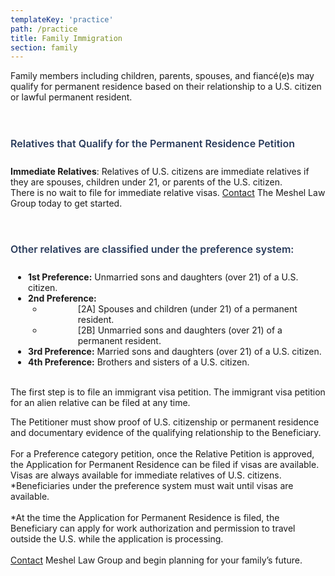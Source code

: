 ```yaml
---
templateKey: 'practice'
path: /practice
title: Family Immigration
section: family
---
```

Family members including children, parents, spouses, and fiancé(e)s may qualify for permanent residence based on their relationship to a  U.S. citizen or lawful permanent resident.

<br>

<h2 style="font-size:1rem; font-weight:600; line-height: 1.5; margin-bottom: 1.5rem; color: rgb(41, 59, 91); text-align:left;">Relatives that Qualify for the Permanent Residence Petition</h2>

**Immediate Relatives**: Relatives of U.S. citizens are immediate relatives if they are spouses, children under 21, or parents of the U.S. citizen.  
There is no wait to file for immediate relative visas. [Contact](contact) The Meshel Law Group today to get started.

<br>
<h2 style="font-size:1rem; font-weight:600; line-height: 1.5; margin-bottom: 1.5rem; color: rgb(41, 59, 91);">Other relatives are classified under the preference system:</h2>

<ul style=padding-left:2em>
  <li><strong>1st Preference:</strong> Unmarried sons and daughters (over 21) of a U.S. citizen.</li>
  <li><strong>2nd Preference:</strong>
    <ul>
      <li style=padding-left:4em>[2A] Spouses and children (under 21) of a permanent resident.</li>
      <li style=padding-left:4em>[2B] Unmarried  sons and daughters (over 21) of a permanent resident.</li>
    </ul>
  </li>
  <li><strong>3rd Preference:</strong> Married sons and daughters (over 21) of a U.S. citizen.</li>
  <li><strong>4th Preference:</strong> Brothers and sisters of a U.S. citizen.</li>
</ul>

<br>
The first step is to file an immigrant visa petition. The immigrant visa petition for an alien relative can be filed at any time.

The Petitioner must show proof of U.S. citizenship or permanent residence and documentary evidence of the qualifying relationship to the Beneficiary.
<br>  
For a Preference category petition, once the Relative Petition is approved, the Application for Permanent Residence can be filed if visas are available.
Visas are always available for immediate relatives of U.S. citizens. *Beneficiaries under the preference system must wait until visas are available.  
<br>
*At the time the Application for Permanent Residence is filed, the Beneficiary can apply for work authorization and permission to travel outside the U.S. while the application is processing.  
<br>
[Contact](contact) Meshel Law Group and begin planning for your family’s future.
